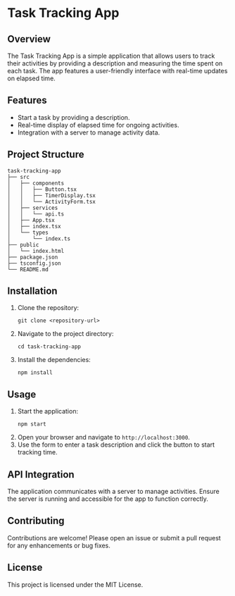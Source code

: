 # Task Tracking App

## Overview
The Task Tracking App is a simple application that allows users to track their activities by providing a description and measuring the time spent on each task. The app features a user-friendly interface with real-time updates on elapsed time.

## Features
- Start a task by providing a description.
- Real-time display of elapsed time for ongoing activities.
- Integration with a server to manage activity data.

## Project Structure
```
task-tracking-app
├── src
│   ├── components
│   │   ├── Button.tsx
│   │   ├── TimerDisplay.tsx
│   │   └── ActivityForm.tsx
│   ├── services
│   │   └── api.ts
│   ├── App.tsx
│   ├── index.tsx
│   └── types
│       └── index.ts
├── public
│   └── index.html
├── package.json
├── tsconfig.json
└── README.md
```

## Installation
1. Clone the repository:
   ```
   git clone <repository-url>
   ```
2. Navigate to the project directory:
   ```
   cd task-tracking-app
   ```
3. Install the dependencies:
   ```
   npm install
   ```

## Usage
1. Start the application:
   ```
   npm start
   ```
2. Open your browser and navigate to `http://localhost:3000`.
3. Use the form to enter a task description and click the button to start tracking time.

## API Integration
The application communicates with a server to manage activities. Ensure the server is running and accessible for the app to function correctly.

## Contributing
Contributions are welcome! Please open an issue or submit a pull request for any enhancements or bug fixes.

## License
This project is licensed under the MIT License.